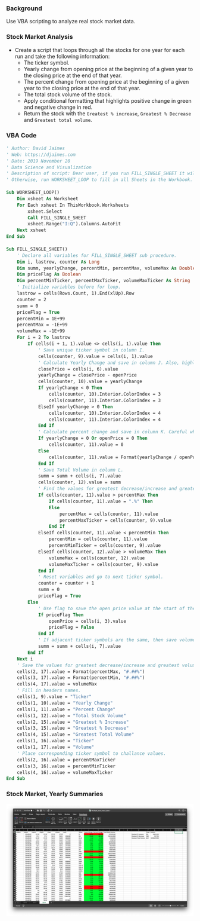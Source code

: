 ### Background

Use VBA scripting to analyze real stock market data.

### Stock Market Analysis

- Create a script that loops through all the stocks for one year for each run and take the following information:
  - The ticker symbol.
  - Yearly change from opening price at the beginning of a given year to the closing price at the end of that year.
  - The percent change from opening price at the beginning of a given year to the closing price at the end of that year.
  - The total stock volume of the stock.
  - Apply conditional formatting that highlights positive change in green and negative change in red.
  - Return the stock with the `Greatest % increase`, `Greatest % Decrease` and `Greatest total volume`.

### VBA Code

```vb
' Author: David Jaimes
' Web: https://djaimes.com
' Date: 2019 November 20
' Data Science and Visualization
' Description of script: Dear user, if you run FILL_SINGLE_SHEET it will fill the contents of a single sheet in the workbook.
' Otherwise, run WORKSHEET_LOOP to fill in all Sheets in the Workbook.

Sub WORKSHEET_LOOP()
    Dim xsheet As Worksheet
    For Each xsheet In ThisWorkbook.Worksheets
        xsheet.Select
        Call FILL_SINGLE_SHEET
        xsheet.Range("I:Q").Columns.AutoFit
    Next xsheet
End Sub

Sub FILL_SINGLE_SHEET()
    ' Declare all variables for FILL_SINGLE_SHEET sub procedure.
    Dim i, lastrow, counter As Long
    Dim summ, yearlyChange, percentMin, percentMax, volumeMax As Double
    Dim priceFlag As Boolean
    Dim percentMinTicker, percentMaxTicker, volumeMaxTicker As String
    ' Initialize variables before for loop.
    lastrow = cells(Rows.Count, 1).End(xlUp).Row
    counter = 2
    summ = 0
    priceFlag = True
    percentMin = 1E+99
    percentMax = -1E+99
    volumeMax = -1E+99
    For i = 2 To lastrow
        If cells(i + 1, 1).value <> cells(i, 1).value Then
            ' Save unique ticker symbol in column I.
            cells(counter, 9).value = cells(i, 1).value
            ' Calculate Yearly Change and save in column J. Also, highlight cell red (negative) or green (positive).
            closePrice = cells(i, 6).value
            yearlyChange = closePrice - openPrice
            cells(counter, 10).value = yearlyChange
            If yearlyChange < 0 Then
                cells(counter, 10).Interior.ColorIndex = 3
                cells(counter, 11).Interior.ColorIndex = 3
            ElseIf yearlyChange > 0 Then
                cells(counter, 10).Interior.ColorIndex = 4
                cells(counter, 11).Interior.ColorIndex = 4
            End If
            ' Calculate percent change and save in column K. Careful when dividing by zero!
            If yearlyChange = 0 Or openPrice = 0 Then
                cells(counter, 11).value = 0
            Else
                cells(counter, 11).value = Format(yearlyChange / openPrice, "#.##%")
            End If
            ' Save Total Volume in column L.
            summ = summ + cells(i, 7).value
            cells(counter, 12).value = summ
            ' Find the values for greatest decrease/increase and greatest volume.
            If cells(counter, 11).value > percentMax Then
                If cells(counter, 11).value = ".%" Then
                Else
                    percentMax = cells(counter, 11).value
                    percentMaxTicker = cells(counter, 9).value
                End If
            ElseIf cells(counter, 11).value < percentMin Then
                percentMin = cells(counter, 11).value
                percentMinTicker = cells(counter, 9).value
            ElseIf cells(counter, 12).value > volumeMax Then
                volumeMax = cells(counter, 12).value
                volumeMaxTicker = cells(counter, 9).value
            End If
            ' Reset variables and go to next ticker symbol.
            counter = counter + 1
            summ = 0
            priceFlag = True
        Else
            ' Use flag to save the open price value at the start of the year.
            If priceFlag Then
                openPrice = cells(i, 3).value
                priceFlag = False
            End If
            ' If adjacent ticker symbols are the same, then save volume value.
            summ = summ + cells(i, 7).value
        End If
    Next i
    ' Save the values for greatest decrease/increase and greatest volume.
    cells(2, 17).value = Format(percentMax, "#.##%")
    cells(3, 17).value = Format(percentMin, "#.##%")
    cells(4, 17).value = volumeMax
    ' Fill in headers names.
    cells(1, 9).value = "Ticker"
    cells(1, 10).value = "Yearly Change"
    cells(1, 11).value = "Percent Change"
    cells(1, 12).value = "Total Stock Volume"
    cells(2, 15).value = "Greatest % Increase"
    cells(3, 15).value = "Greatest % Decrease"
    cells(4, 15).value = "Greatest Total Volume"
    cells(1, 16).value = "Ticker"
    cells(1, 17).value = "Volume"
    ' Place corresponding ticker symbol to challance values.
    cells(2, 16).value = percentMaxTicker
    cells(3, 16).value = percentMinTicker
    cells(4, 16).value = volumeMaxTicker
End Sub
```

### Stock Market, Yearly Summaries

![figure1](images/Stock_Summary_2014.png)
